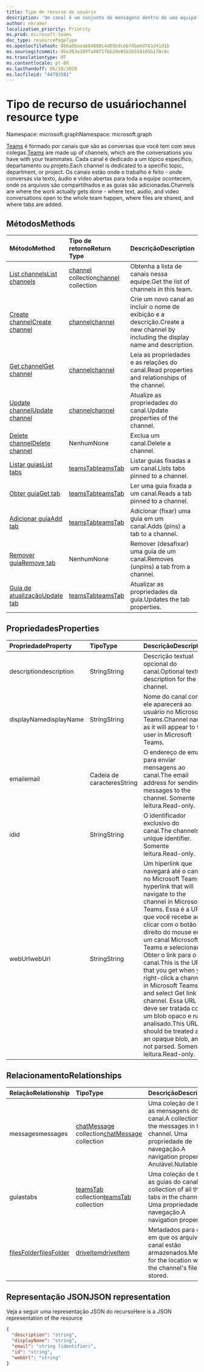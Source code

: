 ```yaml
---
title: Tipo de recurso de usuário
description: 'Um canal é um conjunto de mensagens dentro de uma equipe. '
author: nkramer
localization_priority: Priority
ms.prod: microsoft-teams
doc_type: resourcePageType
ms.openlocfilehash: 8b6a0baaa684808c4d05bdcebf4be6d761d41d1b
ms.sourcegitcommit: 0be363e309fa40f1fbb2de85b3b559105b178c0c
ms.translationtype: HT
ms.contentlocale: pt-BR
ms.lasthandoff: 06/18/2020
ms.locfileid: "44793581"
---
```

# <a name="channel-resource-type"></a><span data-ttu-id="6f4a4-103">Tipo de recurso de usuário</span><span class="sxs-lookup"><span data-stu-id="6f4a4-103">channel resource type</span></span>

<span data-ttu-id="6f4a4-104">Namespace: microsoft.graph</span><span class="sxs-lookup"><span data-stu-id="6f4a4-104">Namespace: microsoft.graph</span></span>

<span data-ttu-id="6f4a4-105">[Teams](../resources/team.md) é formado por canais que são as conversas que você tem com seus colegas.</span><span class="sxs-lookup"><span data-stu-id="6f4a4-105">[Teams](../resources/team.md) are made up of channels, which are the conversations you have with your teammates.</span></span> <span data-ttu-id="6f4a4-106">Cada canal é dedicado a um tópico específico, departamento ou projeto.</span><span class="sxs-lookup"><span data-stu-id="6f4a4-106">Each channel is dedicated to a specific topic, department, or project.</span></span>
<span data-ttu-id="6f4a4-107">Os canais estão onde o trabalho é feito - onde conversas via texto, áudio e vídeo abertas para toda a equipe ocontecem, onde os arquivos são compartilhados e as guias são adicionadas.</span><span class="sxs-lookup"><span data-stu-id="6f4a4-107">Channels are where the work actually gets done - where text, audio, and video conversations open to the whole team happen, where files are shared, and where tabs are added.</span></span>

## <a name="methods"></a><span data-ttu-id="6f4a4-108">Métodos</span><span class="sxs-lookup"><span data-stu-id="6f4a4-108">Methods</span></span>

| <span data-ttu-id="6f4a4-109">Método</span><span class="sxs-lookup"><span data-stu-id="6f4a4-109">Method</span></span>       | <span data-ttu-id="6f4a4-110">Tipo de retorno</span><span class="sxs-lookup"><span data-stu-id="6f4a4-110">Return Type</span></span>  |<span data-ttu-id="6f4a4-111">Descrição</span><span class="sxs-lookup"><span data-stu-id="6f4a4-111">Description</span></span>|
|:---------------|:--------|:----------|
|[<span data-ttu-id="6f4a4-112">List channels</span><span class="sxs-lookup"><span data-stu-id="6f4a4-112">List channels</span></span>](../api/channel-list.md) | <span data-ttu-id="6f4a4-113">[channel](channel.md) collection</span><span class="sxs-lookup"><span data-stu-id="6f4a4-113">[channel](channel.md) collection</span></span> | <span data-ttu-id="6f4a4-114">Obtenha a lista de canais nessa equipe.</span><span class="sxs-lookup"><span data-stu-id="6f4a4-114">Get the list of channels in this team.</span></span>|
|[<span data-ttu-id="6f4a4-115">Create channel</span><span class="sxs-lookup"><span data-stu-id="6f4a4-115">Create channel</span></span>](../api/channel-post.md) | [<span data-ttu-id="6f4a4-116">channel</span><span class="sxs-lookup"><span data-stu-id="6f4a4-116">channel</span></span>](channel.md) | <span data-ttu-id="6f4a4-117">Crie um novo canal ao incluir o nome de exibição e a descrição.</span><span class="sxs-lookup"><span data-stu-id="6f4a4-117">Create a new channel by including the display name and description.</span></span>|
|[<span data-ttu-id="6f4a4-118">Get channel</span><span class="sxs-lookup"><span data-stu-id="6f4a4-118">Get channel</span></span>](../api/channel-get.md) | [<span data-ttu-id="6f4a4-119">channel</span><span class="sxs-lookup"><span data-stu-id="6f4a4-119">channel</span></span>](channel.md) | <span data-ttu-id="6f4a4-120">Leia as propriedades e as relações do canal.</span><span class="sxs-lookup"><span data-stu-id="6f4a4-120">Read properties and relationships of the channel.</span></span>|
|[<span data-ttu-id="6f4a4-121">Update channel</span><span class="sxs-lookup"><span data-stu-id="6f4a4-121">Update channel</span></span>](../api/channel-patch.md) | [<span data-ttu-id="6f4a4-122">channel</span><span class="sxs-lookup"><span data-stu-id="6f4a4-122">channel</span></span>](channel.md) | <span data-ttu-id="6f4a4-123">Atualize as propriedades do canal.</span><span class="sxs-lookup"><span data-stu-id="6f4a4-123">Update properties of the channel.</span></span>|
|[<span data-ttu-id="6f4a4-124">Delete channel</span><span class="sxs-lookup"><span data-stu-id="6f4a4-124">Delete channel</span></span>](../api/channel-delete.md) | <span data-ttu-id="6f4a4-125">Nenhum</span><span class="sxs-lookup"><span data-stu-id="6f4a4-125">None</span></span> | <span data-ttu-id="6f4a4-126">Exclua um canal.</span><span class="sxs-lookup"><span data-stu-id="6f4a4-126">Delete a channel.</span></span>|
|[<span data-ttu-id="6f4a4-127">Listar guias</span><span class="sxs-lookup"><span data-stu-id="6f4a4-127">List tabs</span></span>](../api/teamstab-list.md) | [<span data-ttu-id="6f4a4-128">teamsTab</span><span class="sxs-lookup"><span data-stu-id="6f4a4-128">teamsTab</span></span>](teamstab.md) | <span data-ttu-id="6f4a4-129">Listar guias fixadas a um canal.</span><span class="sxs-lookup"><span data-stu-id="6f4a4-129">Lists tabs pinned to a channel.</span></span>|
|[<span data-ttu-id="6f4a4-130">Obter guia</span><span class="sxs-lookup"><span data-stu-id="6f4a4-130">Get tab</span></span>](../api/teamstab-get.md) | [<span data-ttu-id="6f4a4-131">teamsTab</span><span class="sxs-lookup"><span data-stu-id="6f4a4-131">teamsTab</span></span>](teamstab.md) | <span data-ttu-id="6f4a4-132">Ler uma guia fixada a um canal.</span><span class="sxs-lookup"><span data-stu-id="6f4a4-132">Reads a tab pinned to a channel.</span></span>|
|[<span data-ttu-id="6f4a4-133">Adicionar guia</span><span class="sxs-lookup"><span data-stu-id="6f4a4-133">Add tab</span></span>](../api/teamstab-add.md) | [<span data-ttu-id="6f4a4-134">teamsTab</span><span class="sxs-lookup"><span data-stu-id="6f4a4-134">teamsTab</span></span>](teamstab.md) | <span data-ttu-id="6f4a4-135">Adicionar (fixar) uma guia em um canal.</span><span class="sxs-lookup"><span data-stu-id="6f4a4-135">Adds (pins) a tab to a channel.</span></span>|
|[<span data-ttu-id="6f4a4-136">Remover guia</span><span class="sxs-lookup"><span data-stu-id="6f4a4-136">Remove tab</span></span>](../api/teamstab-delete.md) | <span data-ttu-id="6f4a4-137">Nenhum</span><span class="sxs-lookup"><span data-stu-id="6f4a4-137">None</span></span> | <span data-ttu-id="6f4a4-138">Remover (desafixar) uma guia de um canal.</span><span class="sxs-lookup"><span data-stu-id="6f4a4-138">Removes (unpins) a tab from a channel.</span></span>|
|[<span data-ttu-id="6f4a4-139">Guia de atualização</span><span class="sxs-lookup"><span data-stu-id="6f4a4-139">Update tab</span></span>](../api/teamstab-update.md) | [<span data-ttu-id="6f4a4-140">teamsTab</span><span class="sxs-lookup"><span data-stu-id="6f4a4-140">teamsTab</span></span>](teamstab.md) | <span data-ttu-id="6f4a4-141">Atualizar as propriedades da guia.</span><span class="sxs-lookup"><span data-stu-id="6f4a4-141">Updates the tab properties.</span></span>|

## <a name="properties"></a><span data-ttu-id="6f4a4-142">Propriedades</span><span class="sxs-lookup"><span data-stu-id="6f4a4-142">Properties</span></span>

| <span data-ttu-id="6f4a4-143">Propriedade</span><span class="sxs-lookup"><span data-stu-id="6f4a4-143">Property</span></span>   | <span data-ttu-id="6f4a4-144">Tipo</span><span class="sxs-lookup"><span data-stu-id="6f4a4-144">Type</span></span> | <span data-ttu-id="6f4a4-145">Descrição</span><span class="sxs-lookup"><span data-stu-id="6f4a4-145">Description</span></span>|
|:---------------|:--------|:----------|
|<span data-ttu-id="6f4a4-146">description</span><span class="sxs-lookup"><span data-stu-id="6f4a4-146">description</span></span>|<span data-ttu-id="6f4a4-147">String</span><span class="sxs-lookup"><span data-stu-id="6f4a4-147">String</span></span>|<span data-ttu-id="6f4a4-148">Descrição textual opcional do canal.</span><span class="sxs-lookup"><span data-stu-id="6f4a4-148">Optional textual description for the channel.</span></span>|
|<span data-ttu-id="6f4a4-149">displayName</span><span class="sxs-lookup"><span data-stu-id="6f4a4-149">displayName</span></span>|<span data-ttu-id="6f4a4-150">String</span><span class="sxs-lookup"><span data-stu-id="6f4a4-150">String</span></span>|<span data-ttu-id="6f4a4-151">Nome do canal como ele aparecerá ao usuário no Microsoft Teams.</span><span class="sxs-lookup"><span data-stu-id="6f4a4-151">Channel name as it will appear to the user in Microsoft Teams.</span></span>|
|<span data-ttu-id="6f4a4-152">email</span><span class="sxs-lookup"><span data-stu-id="6f4a4-152">email</span></span>|<span data-ttu-id="6f4a4-153">Cadeia de caracteres</span><span class="sxs-lookup"><span data-stu-id="6f4a4-153">String</span></span>| <span data-ttu-id="6f4a4-154">O endereço de email para enviar mensagens ao canal.</span><span class="sxs-lookup"><span data-stu-id="6f4a4-154">The email address for sending messages to the channel.</span></span> <span data-ttu-id="6f4a4-155">Somente leitura.</span><span class="sxs-lookup"><span data-stu-id="6f4a4-155">Read-only.</span></span>|
|<span data-ttu-id="6f4a4-156">id</span><span class="sxs-lookup"><span data-stu-id="6f4a4-156">id</span></span>|<span data-ttu-id="6f4a4-157">String</span><span class="sxs-lookup"><span data-stu-id="6f4a4-157">String</span></span>|<span data-ttu-id="6f4a4-158">O identificador exclusivo do canal.</span><span class="sxs-lookup"><span data-stu-id="6f4a4-158">The channels's unique identifier.</span></span> <span data-ttu-id="6f4a4-159">Somente leitura.</span><span class="sxs-lookup"><span data-stu-id="6f4a4-159">Read-only.</span></span>|
|<span data-ttu-id="6f4a4-160">webUrl</span><span class="sxs-lookup"><span data-stu-id="6f4a4-160">webUrl</span></span>|<span data-ttu-id="6f4a4-161">String</span><span class="sxs-lookup"><span data-stu-id="6f4a4-161">String</span></span>|<span data-ttu-id="6f4a4-162">Um hiperlink que navegará até o canal no Microsoft Teams.</span><span class="sxs-lookup"><span data-stu-id="6f4a4-162">A hyperlink that will navigate to the channel in Microsoft Teams.</span></span> <span data-ttu-id="6f4a4-163">Essa é a URL que você recebe ao clicar com o botão direito do mouse em um canal Microsoft Teams e selecionar Obter o link para o canal.</span><span class="sxs-lookup"><span data-stu-id="6f4a4-163">This is the URL that you get when you right-click a channel in Microsoft Teams and select Get link to channel.</span></span> <span data-ttu-id="6f4a4-164">Essa URL deve ser tratada como um blob opaco e não analisado.</span><span class="sxs-lookup"><span data-stu-id="6f4a4-164">This URL should be treated as an opaque blob, and not parsed.</span></span> <span data-ttu-id="6f4a4-165">Somente leitura.</span><span class="sxs-lookup"><span data-stu-id="6f4a4-165">Read-only.</span></span>|

## <a name="relationships"></a><span data-ttu-id="6f4a4-166">Relacionamento</span><span class="sxs-lookup"><span data-stu-id="6f4a4-166">Relationships</span></span>

| <span data-ttu-id="6f4a4-167">Relação</span><span class="sxs-lookup"><span data-stu-id="6f4a4-167">Relationship</span></span> | <span data-ttu-id="6f4a4-168">Tipo</span><span class="sxs-lookup"><span data-stu-id="6f4a4-168">Type</span></span> | <span data-ttu-id="6f4a4-169">Descrição</span><span class="sxs-lookup"><span data-stu-id="6f4a4-169">Description</span></span>|
|:---------------|:--------|:----------|
|<span data-ttu-id="6f4a4-170">messages</span><span class="sxs-lookup"><span data-stu-id="6f4a4-170">messages</span></span>|<span data-ttu-id="6f4a4-171">[chatMessage](./chatmessage.md) collection</span><span class="sxs-lookup"><span data-stu-id="6f4a4-171">[chatMessage](./chatmessage.md) collection</span></span>|<span data-ttu-id="6f4a4-172">Uma coleção de todas as mensagens do canal.</span><span class="sxs-lookup"><span data-stu-id="6f4a4-172">A collection of all the messages in the channel.</span></span> <span data-ttu-id="6f4a4-173">Uma propriedade de navegação.</span><span class="sxs-lookup"><span data-stu-id="6f4a4-173">A navigation property.</span></span> <span data-ttu-id="6f4a4-174">Anulável.</span><span class="sxs-lookup"><span data-stu-id="6f4a4-174">Nullable.</span></span>|
|<span data-ttu-id="6f4a4-175">guias</span><span class="sxs-lookup"><span data-stu-id="6f4a4-175">tabs</span></span>|<span data-ttu-id="6f4a4-176">[teamsTab](../resources/teamstab.md) collection</span><span class="sxs-lookup"><span data-stu-id="6f4a4-176">[teamsTab](../resources/teamstab.md) collection</span></span>|<span data-ttu-id="6f4a4-177">Uma coleção de todas as guias do canal.</span><span class="sxs-lookup"><span data-stu-id="6f4a4-177">A collection of all the tabs in the channel.</span></span> <span data-ttu-id="6f4a4-178">Uma propriedade de navegação.</span><span class="sxs-lookup"><span data-stu-id="6f4a4-178">A navigation property.</span></span>|
|[<span data-ttu-id="6f4a4-179">filesFolder</span><span class="sxs-lookup"><span data-stu-id="6f4a4-179">filesFolder</span></span>](../api/channel-get-filesfolder.md)|[<span data-ttu-id="6f4a4-180">driveItem</span><span class="sxs-lookup"><span data-stu-id="6f4a4-180">driveItem</span></span>](driveitem.md)|<span data-ttu-id="6f4a4-181">Metadados para o local em que os arquivos do canal estão armazenados.</span><span class="sxs-lookup"><span data-stu-id="6f4a4-181">Metadata for the location where the channel's files are stored.</span></span>|


## <a name="json-representation"></a><span data-ttu-id="6f4a4-182">Representação JSON</span><span class="sxs-lookup"><span data-stu-id="6f4a4-182">JSON representation</span></span>

<span data-ttu-id="6f4a4-183">Veja a seguir uma representação JSON do recurso</span><span class="sxs-lookup"><span data-stu-id="6f4a4-183">Here is a JSON representation of the resource</span></span>

<!-- {
  "blockType": "resource",
  "keyProperty": "id",
  "@odata.type": "microsoft.graph.channel"
}-->

```json
{
  "description": "string",
  "displayName": "string",
  "email": "string (identifier)",
  "id": "string",
  "webUrl": "string"
}

```


<!-- uuid: 8fcb5dbc-d5aa-4681-8e31-b001d5168d79
2015-10-25 14:57:30 UTC -->
<!-- {
  "type": "#page.annotation",
  "description": "channel resource",
  "keywords": "",
  "section": "documentation",
  "tocPath": ""
}-->
